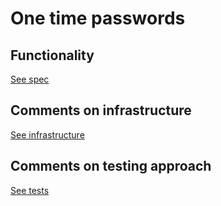 # One time passwords

## Functionality

[See spec](src/Otp.Web/OneTimePasswords/README.md)

## Comments on infrastructure

[See infrastructure](src/Otp.Web/Infrastructure/README.md)

## Comments on testing approach

[See tests](src/Otp.Tests/README.md)
